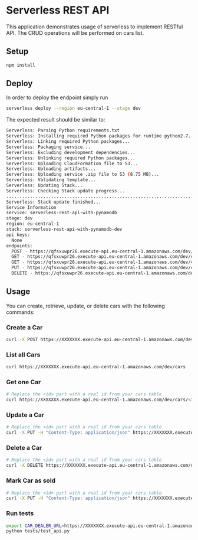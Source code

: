 # Serverless REST API

This application demonstrates usage of serverless to implement RESTful API.
The CRUD operations will be performed on cars list.

## Setup

```bash
npm install
```

## Deploy

In order to deploy the endpoint simply run

```bash
serverless deploy --region eu-central-1 --stage dev
```

The expected result should be similar to:
```bash
Serverless: Parsing Python requirements.txt
Serverless: Installing required Python packages for runtime python2.7...
Serverless: Linking required Python packages...
Serverless: Packaging service...
Serverless: Excluding development dependencies...
Serverless: Unlinking required Python packages...
Serverless: Uploading CloudFormation file to S3...
Serverless: Uploading artifacts...
Serverless: Uploading service .zip file to S3 (8.75 MB)...
Serverless: Validating template...
Serverless: Updating Stack...
Serverless: Checking Stack update progress...
......................................................................................................
Serverless: Stack update finished...
Service Information
service: serverless-rest-api-with-pynamodb
stage: dev
region: eu-central-1
stack: serverless-rest-api-with-pynamodb-dev
api keys:
  None
endpoints:
  POST - https://qfsxuwpr26.execute-api.eu-central-1.amazonaws.com/dev/cars
  GET - https://qfsxuwpr26.execute-api.eu-central-1.amazonaws.com/dev/cars
  GET - https://qfsxuwpr26.execute-api.eu-central-1.amazonaws.com/dev/cars/{car_id}
  PUT - https://qfsxuwpr26.execute-api.eu-central-1.amazonaws.com/dev/cars/{car_id}
  DELETE - https://qfsxuwpr26.execute-api.eu-central-1.amazonaws.com/dev/cars/{car_id}
```

## Usage

You can create, retrieve, update, or delete cars with the following commands:

### Create a Car

```bash
curl -X POST https://XXXXXXX.execute-api.eu-central-1.amazonaws.com/dev/cars --data @example_car.json
```

### List all Cars

```bash
curl https://XXXXXXX.execute-api.eu-central-1.amazonaws.com/dev/cars
```

### Get one Car

```bash
# Replace the <id> part with a real id from your cars table
curl https://XXXXXXX.execute-api.eu-central-1.amazonaws.com/dev/cars/<id>
```

### Update a Car

```bash
# Replace the <id> part with a real id from your cars table
curl -X PUT -H "Content-Type: application/json" https://XXXXXXX.execute-api.eu-central-1.amazonaws.com/dev/cars/<id> --data @example_car.json
```

### Delete a Car

```bash
# Replace the <id> part with a real id from your cars table
curl -X DELETE https://XXXXXXX.execute-api.eu-central-1.amazonaws.com/dev/cars/<id>
```

### Mark Car as sold
```bash
# Replace the <id> part with a real id from your cars table
curl -X PUT -H "Content-Type: application/json" https://XXXXXXX.execute-api.eu-central-1.amazonaws.com/dev/cars/<id> --data '{"sold": true, "buyer_info": {"name": "buyer one", "address": "Washington DC"}}'
```

### Run tests
```bash
export CAR_DEALER_URL=https://XXXXXXX.execute-api.eu-central-1.amazonaws.com/dev
python tests/test_api.py
```

